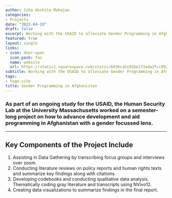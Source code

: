 ```yaml
---
author: Isha Akshita Mahajan 
categories:
- Projects
date: "2022-04-19"
draft: false
excerpt: Working with the USAID to alleviate Gender Programming in Afghanistan 
featured: true
layout: single
links:
- icon: door-open
  icon_pack: fas
  name: website
  url: https://static1.squarespace.com/static/6036ca5c01be1f3ada2fcc09/t/62795e62d3c3483acbdd05e5/1652121190389/HSLab+Briefing+Note+%232+-+Rethinking+WPS_AfG.pdf
subtitle: Working with the USAID to alleviate Gender Programming in Afghanistan
tags:
- hugo-site
title: Gender Programming in Afghanistan 
---
```


### As part of an ongoing study for the USAID, the Human Security Lab at the University Massachusetts worked on a semester-long project on how to advance development and aid programming in Afghanistan with a gender focussed lens. 
---


## Key Components of the Project Include

1. Assisting in Data Gathering by transcribing focus groups and interviews over zoom.
2. Conducting literature reviews on policy reports and human rights texts and summarize key findings along with citations. 
3. Developing codebooks and conducting qualitative data analysis. Thematically coding  gray literature and transcripts using NVivo12.
4. Creating data visualizations to summarize findings in the final report.
